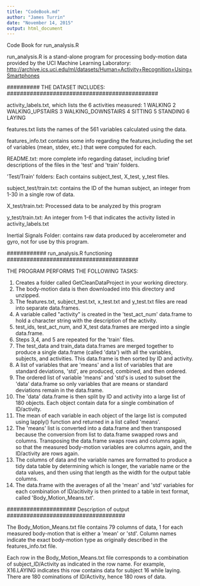 ```yaml
---
title: "CodeBook.md"
author: "James Turrin"
date: "November 14, 2015"
output: html_document
---
```


Code Book for run_analysis.R

run_analysis.R is a stand-alone program for processing body-motion data
provided by the UCI Machine Learning Laboratory:
http://archive.ics.uci.edu/ml/datasets/Human+Activity+Recognition+Using+Smartphones


########## THE DATASET INCLUDES: ##############################################

activity_labels.txt, which lists the 6 activities measured:
1 WALKING
2 WALKING_UPSTAIRS
3 WALKING_DOWNSTAIRS
4 SITTING
5 STANDING
6 LAYING    

features.txt lists the names of the 561 variables calculated using the data.

features_info.txt contains some info regarding the features,including the set
of variables (mean, stdev, etc.) that were computed for each.

README.txt: more complete info regarding dataset, including brief descriptions
of the files in the 'test' and 'train' folders.

'Test/Train' folders: Each contains subject_test, X_test, y_test files.

subject_test/train.txt: contains the ID of the human subject, an integer from
1-30 in a single row of data.

X_test/train.txt: Processed data to be analyzed by this program

y_test/train.txt: An integer from 1-6 that indicates the activity listed in
activity_labels.txt

Inertial Signals Folder: contains raw data produced by accelerometer and gyro,
not for use by this program.


############ run_analysis.R functioning ########################################

THE PROGRAM PERFORMS THE FOLLOWING TASKS:

1. Creates a folder called GetCleanDataProject in your working directory.
2. The body-motion data is then downloaded into this directory and unzipped.
3. The features.txt, subject_test.txt, x_test.txt and y_test.txt files are read
    into separate data.frames.
4. A variable called "activity" is created in the 'test_act_num' data.frame
    to hold a character string with the description of the activity.
5. test_ids, test_act_num, and X_test data.frames are merged into a single
    data.frame.
6. Steps 3,4, and 5 are repeated for the 'train' files.
7. The test_data and train_data data.frames are merged together to produce a
    single data.frame (called 'data') with all the variables, subjects, and
    activities. This data.frame is then sorted by ID and activity.
8. A list of variables that are 'means' and a list of variables that are
    standard deviations, 'std', are produced, combined, and then ordered.
9. The ordered list of variable 'means' and 'std's is used to subset the
    'data' data.frame so only variables that are means or standard deviations
    remain in the data.frame.
10. The 'data' data.frame is then split by ID and activity into a large list
    of 180 objects. Each object contain data for a single combination of
    ID/activity.
11. The mean of each variable in each object of the large list is computed
    using lapply() function and returned in a list called 'means'.
12. The 'means' list is converted into a data.frame and then transposed
    because the conversion from list to data.frame swapped rows and columns.
    Transposing the data.frame swaps rows and columns again, so that the
    measured body-motion variables are columns again, and the ID/activity
    are rows again.
13. The columns of data and the variable names are formatted to produce a tidy
    data table by determining which is longer, the variable name or the data
    values, and then using that length as the width for the output table
    columns.
14. The data.frame with the averages of all the 'mean' and 'std' variables 
    for each combination of ID/acitivity is then printed to a table in text
    format, called 'Body_Motion_Means.txt'.
    
##################### Description of output ####################################

The Body_Motion_Means.txt file contains 79 columns of data, 1 for each
    measured body-motion that is either a 'mean' or 'std'. Column names
    indicate the exact body-motion type as originally described in the
    features_info.txt file.
    
Each row in the Body_Motion_Means.txt file corresponds to a combination
    of subject_ID/Activity as indicated in the row name. For example,
    X16.LAYING indicates this row contains data for subject 16 while laying.
    There are 180 cominations of ID/Activity, hence 180 rows of data.



